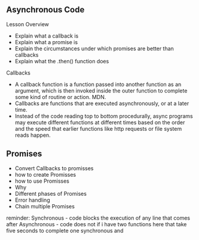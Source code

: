## Asynchronous Code

Lesson Overview

- Explain what a callback is
- Explain what a promise is
- Explain the circumstances under which promises are better than callbacks
- Explain what the .then() function does

Callbacks

- A callback function is a function passed into another function as an argument, which is then invoked inside the outer function to complete some kind of routine or action. MDN.
- Callbacks are functions that are executed asynchronously, or at a later time.
- Instead of the code reading top to bottom procedurally, async programs may execute different functions at different times based on the order and the speed that earlier functions like http requests or file system reads happen.

## Promises

- Convert Callbacks to promisses
- how to create Promisses
- how to use Promisses
- Why
- Different phases of Promises
- Error handling
- Chain multiple Promises

reminder:
Synchronous - code blocks the execution of any line that comes after
Asynchronous - code does not if i have two functions here that take five seconds to complete one synchronous and
